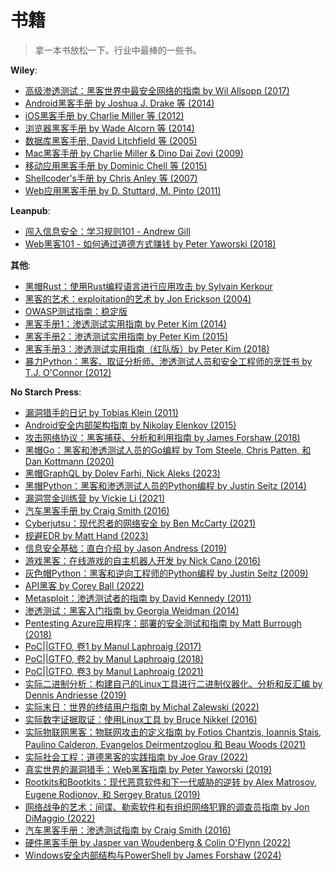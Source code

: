 # 书籍

> 拿一本书放松一下。行业中最棒的一些书。

**Wiley**:

- [高级渗透测试：黑客世界中最安全网络的指南 by Wil Allsopp (2017)](https://www.goodreads.com/book/show/32027337-advanced-penetration-testing)
- [Android黑客手册 by Joshua J. Drake 等 (2014)](http://www.wiley.com/WileyCDA/WileyTitle/productCd-111860864X.html)
- [iOS黑客手册 by Charlie Miller 等 (2012)](http://www.wiley.com/WileyCDA/WileyTitle/productCd-1118204123.html)
- [浏览器黑客手册 by Wade Alcorn 等 (2014)](http://www.wiley.com/WileyCDA/WileyTitle/productCd-1118662091.html)
- [数据库黑客手册, David Litchfield 等 (2005)](http://www.wiley.com/WileyCDA/WileyTitle/productCd-0764578014.html)
- [Mac黑客手册 by Charlie Miller & Dino Dai Zovi (2009)](http://www.wiley.com/WileyCDA/WileyTitle/productCd-0470395362.html)
- [移动应用黑客手册 by Dominic Chell 等 (2015)](http://www.wiley.com/WileyCDA/WileyTitle/productCd-1118958500.html)
- [Shellcoder's手册 by Chris Anley 等 (2007)](http://www.wiley.com/WileyCDA/WileyTitle/productCd-047008023X.html)
- [Web应用黑客手册 by D. Stuttard, M. Pinto (2011)](http://www.wiley.com/WileyCDA/WileyTitle/productCd-1118026470.html)

**Leanpub**:

- [闯入信息安全：学习规则101 - Andrew Gill](https://leanpub.com/ltr101-breaking-into-infosec)
- [Web黑客101 - 如何通过道德方式赚钱 by Peter Yaworski (2018)](https://leanpub.com/web-hacking-101)

**其他**:

- [黑帽Rust：使用Rust编程语言进行应用攻击 by Sylvain Kerkour](https://kerkour.com/black-hat-rust)
- [黑客的艺术：exploitation的艺术 by Jon Erickson (2004)](https://www.goodreads.com/book/show/61619.Hacking)
- [OWASP测试指南：稳定版](https://owasp.org/www-project-web-security-testing-guide/stable/)
- [黑客手册1：渗透测试实用指南 by Peter Kim (2014)](https://www.goodreads.com/book/show/21846565-the-hacker-playbook)
- [黑客手册2：渗透测试实用指南 by Peter Kim (2015)](https://www.goodreads.com/book/show/25791488-the-hacker-playbook-2)
- [黑客手册3：渗透测试实用指南（红队版）by Peter Kim (2018)](https://www.goodreads.com/book/show/40028366-the-hacker-playbook-3)
- [暴力Python：黑客、取证分析师、渗透测试人员和安全工程师的烹饪书 by T.J. O'Connor (2012)](https://www.goodreads.com/book/show/16192263-violent-python)

**No Starch Press**:

- [漏洞猎手的日记 by Tobias Klein (2011)](https://nostarch.com/bughunter)
- [Android安全内部架构指南 by Nikolay Elenkov (2015)](https://nostarch.com/androidsecurity)
- [攻击网络协议：黑客捕获、分析和利用指南 by James Forshaw (2018)](https://nostarch.com/networkprotocols)
- [黑帽Go：黑客和渗透测试人员的Go编程 by Tom Steele, Chris Patten, 和 Dan Kottmann (2020)](https://nostarch.com/blackhatgo)
- [黑帽GraphQL by Dolev Farhi, Nick Aleks (2023)](https://nostarch.com/black-hat-graphql)
- [黑帽Python：黑客和渗透测试人员的Python编程 by Justin Seitz (2014)](https://nostarch.com/black-hat-python2E)
- [漏洞赏金训练营 by Vickie Li (2021)](https://nostarch.com/bug-bounty-bootcamp)
- [汽车黑客手册 by Craig Smith (2016)](https://www.nostarch.com/carhacking)
- [Cyberjutsu：现代忍者的网络安全 by Ben McCarty (2021)](https://nostarch.com/cyberjutsu)
- [规避EDR by Matt Hand (2023)](https://nostarch.com/evading-edr)
- [信息安全基础：直白介绍 by Jason Andress (2019)](https://nostarch.com/foundationsinfosec)
- [游戏黑客：在线游戏的自主机器人开发 by Nick Cano (2016)](https://nostarch.com/gamehacking)
- [灰色帽Python：黑客和逆向工程师的Python编程 by Justin Seitz (2009)](https://nostarch.com/ghpython.htm)
- [API黑客 by Corey Ball (2022)](https://nostarch.com/hacking-apis)
- [Metasploit：渗透测试者的指南 by David Kennedy (2011)](https://www.nostarch.com/metasploit)
- [渗透测试：黑客入门指南 by Georgia Weidman (2014)](https://nostarch.com/pentesting)
- [Pentesting Azure应用程序：部署的安全测试和指南 by Matt Burrough (2018)](https://nostarch.com/azure)
- [PoC||GTFO, 卷1 by Manul Laphroaig (2017)](https://nostarch.com/gtfo)
- [PoC||GTFO, 卷2 by Manul Laphroaig (2018)](https://nostarch.com/gtfo2)
- [PoC||GTFO, 卷3 by Manul Laphroaig (2021)](https://nostarch.com/gtfo3)
- [实际二进制分析：构建自己的Linux工具进行二进制仪器化、分析和反汇编 by Dennis Andriesse (2019)](https://nostarch.com/binaryanalysis)
- [实际末日：世界的终结用户指南 by Michal Zalewski (2022)](https://nostarch.com/practical-doomsday)
- [实际数字证据取证：使用Linux工具 by Bruce Nikkel (2016)](https://nostarch.com/forensicimaging)
- [实际物联网黑客：物联网攻击的定义指南 by Fotios Chantzis, Ioannis Stais, Paulino Calderon, Evangelos Deirmentzoglou 和 Beau Woods (2021)](https://nostarch.com/practical-iot-hacking)
- [实际社会工程：道德黑客的实践指南 by Joe Gray (2022)](https://nostarch.com/practical-social-engineering)
- [真实世界的漏洞猎手：Web黑客指南 by Peter Yaworski (2019)](https://nostarch.com/bughunting)
- [Rootkits和Bootkits：现代恶意软件和下一代威胁的逆转 by Alex Matrosov, Eugene Rodionov, 和 Sergey Bratus (2019)](https://nostarch.com/rootkits)
- [网络战争的艺术：间谍、勒索软件和有组织网络犯罪的调查员指南 by Jon DiMaggio (2022)](https://nostarch.com/art-cyberwarfare)
- [汽车黑客手册：渗透测试指南 by Craig Smith (2016)](https://nostarch.com/carhacking)
- [硬件黑客手册 by Jasper van Woudenberg & Colin O'Flynn (2022)](https://nostarch.com/hardwarehacking)
- [Windows安全内部结构与PowerShell by James Forshaw (2024)](https://nostarch.com/windows-security-internals-powershell)